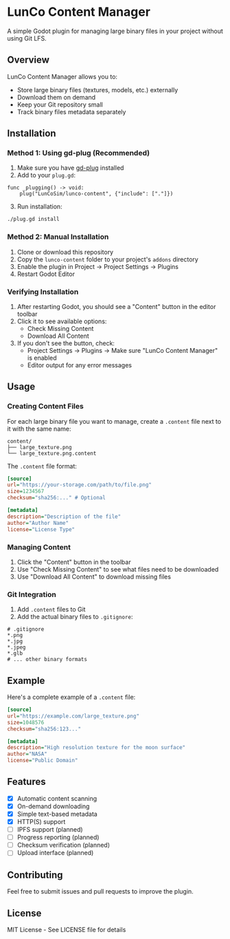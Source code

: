 # LunCo Content Manager

A simple Godot plugin for managing large binary files in your project without using Git LFS.

## Overview

LunCo Content Manager allows you to:
- Store large binary files (textures, models, etc.) externally
- Download them on demand
- Keep your Git repository small
- Track binary files metadata separately

## Installation

### Method 1: Using gd-plug (Recommended)

1. Make sure you have [gd-plug](https://github.com/imjp94/gd-plug) installed
2. Add to your `plug.gd`:
```gdscript
func _plugging() -> void:
    plug("LunCoSim/lunco-content", {"include": ["."]})
```
3. Run installation:
```bash
./plug.gd install
```

### Method 2: Manual Installation

1. Clone or download this repository
2. Copy the `lunco-content` folder to your project's `addons` directory
3. Enable the plugin in Project -> Project Settings -> Plugins
4. Restart Godot Editor

### Verifying Installation

1. After restarting Godot, you should see a "Content" button in the editor toolbar
2. Click it to see available options:
   - Check Missing Content
   - Download All Content
3. If you don't see the button, check:
   - Project Settings -> Plugins -> Make sure "LunCo Content Manager" is enabled
   - Editor output for any error messages

## Usage

### Creating Content Files

For each large binary file you want to manage, create a `.content` file next to it with the same name:

```
content/
├── large_texture.png
└── large_texture.png.content
```

The `.content` file format:
```ini
[source]
url="https://your-storage.com/path/to/file.png"
size=1234567
checksum="sha256:..." # Optional

[metadata]
description="Description of the file"
author="Author Name"
license="License Type"
```

### Managing Content

1. Click the "Content" button in the toolbar
2. Use "Check Missing Content" to see what files need to be downloaded
3. Use "Download All Content" to download missing files

### Git Integration

1. Add `.content` files to Git
2. Add the actual binary files to `.gitignore`:
```
# .gitignore
*.png
*.jpg
*.jpeg
*.glb
# ... other binary formats
```

## Example

Here's a complete example of a `.content` file:
```ini
[source]
url="https://example.com/large_texture.png"
size=1048576
checksum="sha256:123..."

[metadata]
description="High resolution texture for the moon surface"
author="NASA"
license="Public Domain"
```

## Features

- [x] Automatic content scanning
- [x] On-demand downloading
- [x] Simple text-based metadata
- [x] HTTP(S) support
- [ ] IPFS support (planned)
- [ ] Progress reporting (planned)
- [ ] Checksum verification (planned)
- [ ] Upload interface (planned)

## Contributing

Feel free to submit issues and pull requests to improve the plugin.

## License

MIT License - See LICENSE file for details 